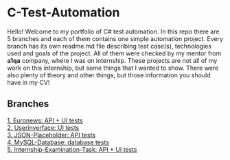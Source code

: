 # C-Test-Automation

Hello! Welcome to my portfolio of C# test automation. In this repo there are 5 branches and each of them contains one simple automation project. Every branch has its own readme.md file describing test case(s), technologies used and goals of the project. All of them were checked by my mentor from **a1qa** company, where I was on internship. These projects are not all of my work on this internship, but some things that I wanted to show. There were also plenty of theory and other things, but those information you should have in my CV!

## Branches

[1. Euronews: API + UI tests](turkusowyjesiotr/CSharp-Test-Automation/tree/Euronews)<br>
[2. Userinyerface: UI tests](turkusowyjesiotr/CSharp-Test-Automation/tree/Userinyerface)<br>
[3. JSON-Placeholder: API tests](turkusowyjesiotr/CSharp-Test-Automation/tree/JSON-Placeholder)<br>
[4. MySQL-Database: database tests](turkusowyjesiotr/CSharp-Test-Automation/tree/MySQL-Database)<br>
[5. Internship-Examination-Task: API + UI tests](turkusowyjesiotr/CSharp-Test-Automation/tree/Internship-Examination-Task)


